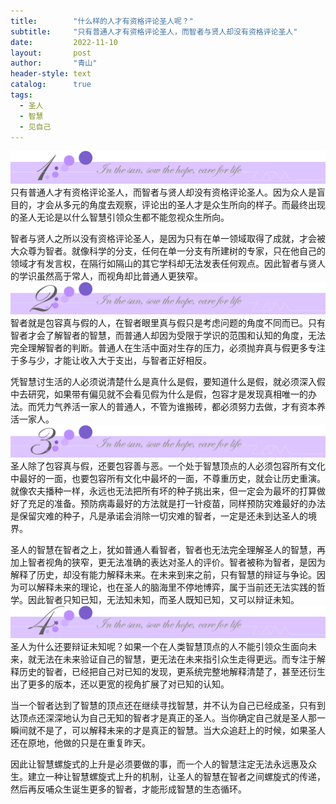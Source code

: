 ```yaml
---
title:        "什么样的人才有资格评论圣人呢？"
subtitle:     "只有普通人才有资格评论圣人，而智者与贤人却没有资格评论圣人"
date:         2022-11-10
layout:       post
author:       "青山"
header-style: text
catalog:      true
tags:
  - 圣人
  - 智慧
  - 见自己
---
```


![](/img/cut/01.jpg)
只有普通人才有资格评论圣人，而智者与贤人却没有资格评论圣人。因为众人是盲目的，才会从多元的角度去观察，评论出的圣人才是众生所向的样子。而最终出现的圣人无论是以什么智慧引领众生都不能忽视众生所向。

智者与贤人之所以没有资格评论圣人，是因为只有在单一领域取得了成就，才会被大众尊为智者。就像科学的分支，任何在单一分支有所建树的专家，只在他自己的领域才有发言权，在隔行如隔山的其它学科却无法发表任何观点。因此智者与贤人的学识虽然高于常人，而视角却比普通人更狭窄。
![](/img/cut/02.jpg)
智者就是包容真与假的人，在智者眼里真与假只是考虑问题的角度不同而已。只有智者才会了解智者的智慧，而普通人却因为受限于学识的范围和认知的角度，无法完全理解智者的判断。普通人在生活中面对生存的压力，必须抛弃真与假更多专注于多与少，才能让收入大于支出，与智者正好相反。

凭智慧讨生活的人必须说清楚什么是真什么是假，要知道什么是假，就必须深入假中去研究，如果带有偏见就不会看见假为什么是假，包容才是发现真相唯一的办法。而凭力气养活一家人的普通人，不管为谁搬砖，都必须努力去做，才有资本养活一家人。
![](/img/cut/03.jpg)
圣人除了包容真与假，还要包容善与恶。一个处于智慧顶点的人必须包容所有文化中最好的一面，也要包容所有文化中最坏的一面，不尊重历史，就会让历史重演。就像农夫播种一样，永远也无法把所有坏的种子挑出来，但一定会为最坏的打算做好了充足的准备。预防病毒最好的方法就是打一针疫苗，同样预防灾难最好的办法是保留灾难的种子，凡是承诺会消除一切灾难的智者，一定是还未到达圣人的境界。

圣人的智慧在智者之上，犹如普通人看智者，智者也无法完全理解圣人的智慧，再加上智者视角的狭窄，更无法准确的表达对圣人的评价。智者被称为智者，是因为解释了历史，却没有能力解释未来。在未来到来之前，只有智慧的辩证与争论。因为可以解释未来的理论，也在圣人的脑海里不停地博弈，属于当前还无法实践的哲学。因此智者只知已知，无法知未知，而圣人既知已知，又可以辩证未知。
![](/img/cut/04.jpg)
圣人为什么还要辩证未知呢？如果一个在人类智慧顶点的人不能引领众生面向未来，就无法在未来验证自己的智慧，更无法在未来指引众生走得更远。而专注于解释历史的智者，已经把自己对已知的发现，更系统完整地解释清楚了，甚至还衍生出了更多的版本，还以更宽的视角扩展了对已知的认知。

当一个智者达到了智慧的顶点还在继续寻找智慧，并不认为自己已经成圣，只有到达顶点还深深地认为自己无知的智者才是真正的圣人。当你确定自己就是圣人那一瞬间就不是了，可以解释未来的才是真正的智慧。当大众追赶上的时候，如果圣人还在原地，他做的只是在重复昨天。

因此让智慧螺旋式的上升是必须要做的事，而一个人的智慧注定无法永远惠及众生。建立一种让智慧螺旋式上升的机制，让圣人的智慧在智者之间螺旋式的传递，然后再反哺众生诞生更多的智者，才能形成智慧的生态循环。